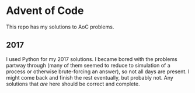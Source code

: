 # Advent of Code

This repo has my solutions to AoC problems.

## 2017

I used Python for my 2017 solutions. I became bored with the problems partway through (many of them
seemed to reduce to simulation of a process or otherwise brute-forcing an answer), so not all days
are present. I might come back and finish the rest eventually, but probably not. Any solutions that
_are_ here should be correct and complete.
